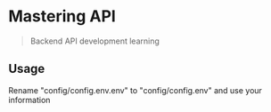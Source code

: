 # Mastering API

> Backend API development learning

## Usage

Rename "config/config.env.env" to "config/config.env"
and use your information